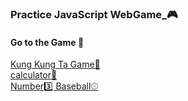 ### Practice JavaScript WebGame_🎮 <br>

#### Go to the Game 🏃
<a href="https://kung-kung-ta.netlify.app/">Kung Kung Ta Game🎲</a> <br>
<a href="https://ez1n-calulator.netlify.app/">calculator🔢</a> <br>
<a href="https://ez1n-number-baseball.netlify.app/">Number3️⃣ Baseball⚾</a>
